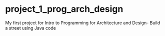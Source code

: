 # project_1_prog_arch_design
My first project for Intro to Programming for Architecture and Design- Build a street using Java code

